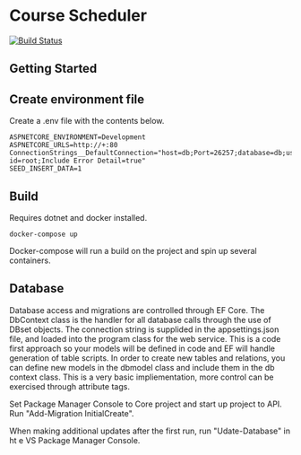 # Course Scheduler

[![Build Status](https://github.com/Sundy0828/CourseSchedule/actions/workflows/main.yml/badge.svg)](https://github.com/Sundy0828/CourseSchedule/actions/workflows/main.yml)

## Getting Started

## Create environment file

Create a .env file with the contents below.

```
ASPNETCORE_ENVIRONMENT=Development
ASPNETCORE_URLS=http://+:80
ConnectionStrings__DefaultConnection="host=db;Port=26257;database=db;user id=root;Include Error Detail=true"
SEED_INSERT_DATA=1
```

## Build

Requires dotnet and docker installed.

```shell
docker-compose up
```

Docker-compose will run a build on the project and spin up several containers.

## Database

Database access and migrations are controlled through EF Core. The DbContext class is the handler for all database calls through the use of DBset objects. The connection string is supplided in the appsettings.json file, and loaded into the program class for the web service. This is a code first approach so your models will be defined in code and EF will handle generation of table scripts. In order to create new tables and relations, you can define new models in the dbmodel class and include them in the db context class. This is a very basic impliementation, more control can be exercised through attribute tags.


Set Package Manager Console to Core project and start up project to API. Run "Add-Migration InitialCreate".

When making additional updates after the first run, run "Udate-Database" in ht e VS Package Manager Console.
